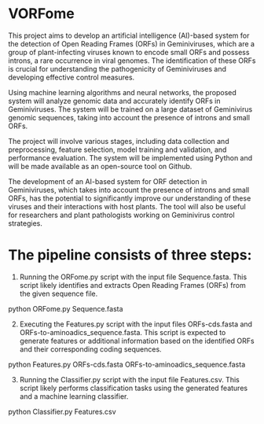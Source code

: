 # VORFome
This project aims to develop an artificial intelligence (AI)-based system for the detection of Open Reading Frames (ORFs) in Geminiviruses, which are a group of plant-infecting viruses known to encode small ORFs and possess introns, a rare occurrence in viral genomes. The identification of these ORFs is crucial for understanding the pathogenicity of Geminiviruses and developing effective control measures.

Using machine learning algorithms and neural networks, the proposed system will analyze genomic data and accurately identify ORFs in Geminiviruses. The system will be trained on a large dataset of Geminivirus genomic sequences, taking into account the presence of introns and small ORFs.

The project will involve various stages, including data collection and preprocessing, feature selection, model training and validation, and performance evaluation. The system will be implemented using Python and will be made available as an open-source tool on Github.

The development of an AI-based system for ORF detection in Geminiviruses, which takes into account the presence of introns and small ORFs, has the potential to significantly improve our understanding of these viruses and their interactions with host plants. The tool will also be useful for researchers and plant pathologists working on Geminivirus control strategies.

# The pipeline consists of three steps:

1) Running the ORFome.py script with the input file Sequence.fasta. This script likely identifies and extracts Open Reading Frames (ORFs) from the given sequence file.

python ORFome.py Sequence.fasta

2) Executing the Features.py script with the input files ORFs-cds.fasta and ORFs-to-aminoadics_sequence.fasta. This script is expected to generate features or additional information based on the identified ORFs and their corresponding coding sequences.

python Features.py ORFs-cds.fasta ORFs-to-aminoadics_sequence.fasta

3) Running the Classifier.py script with the input file Features.csv. This script likely performs classification tasks using the generated features and a machine learning classifier.

python Classifier.py Features.csv



